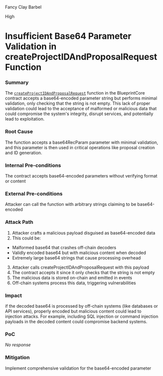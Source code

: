 Fancy Clay Barbel

High

# Insufficient Base64 Parameter Validation in createProjectIDAndProposalRequest Function

### Summary

The [`createProjectIDAndProposalRequest`](https://github.com/sherlock-audit/2025-03-crestal-network/blob/27a3c28155702b3a68f29347efedffb048010e33/crestal-omni-contracts/src/BlueprintCore.sol#L255) function in the BlueprintCore contract accepts a base64-encoded parameter string but performs minimal validation, only checking that the string is not empty. This lack of proper validation could lead to the acceptance of malformed or malicious data that could compromise the system's integrity, disrupt services, and potentially lead to exploitation.


### Root Cause

The function accepts a base64RecParam parameter with minimal validation, and this parameter is then used in critical operations like proposal creation and ID generation.


### Internal Pre-conditions

The contract accepts base64-encoded parameters without verifying format or content


### External Pre-conditions

Attacker can call the function with arbitrary strings claiming to be base64-encoded


### Attack Path

1. Attacker crafts a malicious payload disguised as base64-encoded data
2. This could be:

- Malformed base64 that crashes off-chain decoders
- Validly encoded base64 but with malicious content when decoded
- Extremely large base64 strings that cause processing overhead


3. Attacker calls createProjectIDAndProposalRequest with this payload
4. The contract accepts it since it only checks that the string is not empty
5. The malicious data is stored on-chain and emitted in events
6. Off-chain systems process this data, triggering vulnerabilities

### Impact

if the decoded base64 is processed by off-chain systems (like databases or API services), properly encoded but malicious content could lead to injection attacks. For example, including SQL injection or command injection payloads in the decoded content could compromise backend systems.

### PoC

_No response_

### Mitigation

Implement comprehensive validation for the base64-encoded parameter
